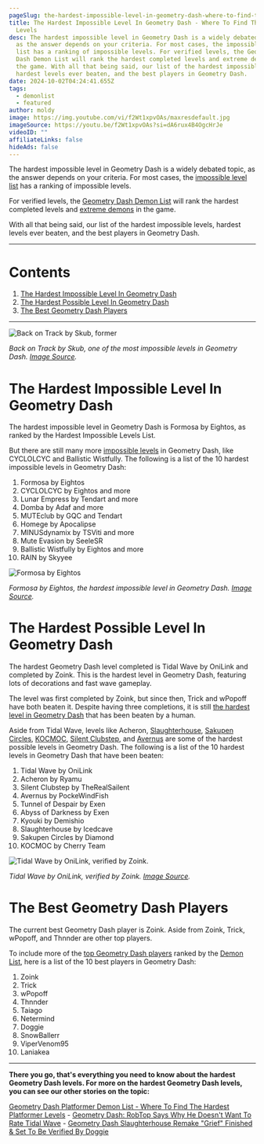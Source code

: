 ```yaml
---
pageSlug: the-hardest-impossible-level-in-geometry-dash-where-to-find-the-hardest-levels
title: The Hardest Impossible Level In Geometry Dash - Where To Find The Hardest
  Levels
desc: The hardest impossible level in Geometry Dash is a widely debated topic,
  as the answer depends on your criteria. For most cases, the impossible level
  list has a ranking of impossible levels. For verified levels, the Geometry
  Dash Demon List will rank the hardest completed levels and extreme demons in
  the game. With all that being said, our list of the hardest impossible levels,
  hardest levels ever beaten, and the best players in Geometry Dash.
date: 2024-10-02T04:24:41.655Z
tags:
  - demonlist
  - featured
author: moldy
image: https://img.youtube.com/vi/f2Wt1xpvOAs/maxresdefault.jpg
imageSource: https://youtu.be/f2Wt1xpvOAs?si=dA6rux4B4OgcHrJe
videoID: ""
affiliateLinks: false
hideAds: false
---
```

The hardest impossible level in Geometry Dash is a widely debated topic, as the answer depends on your criteria. For most cases, the [impossible level list](/posts/geometry-dash-impossible-levels-list-where-to-find-the-most-impossible-levels/) has a ranking of impossible levels. 

For verified levels, the [Geometry Dash Demon List](/posts/geometry-dash-demon-list-where-to-find-the-hardest-demons/) will rank the hardest completed levels and [extreme demons](/posts/geometry-dash-the-problem-with-the-demonlist/) in the game.

With all that being said, our list of the hardest impossible levels, hardest levels ever beaten, and the best players in Geometry Dash.

---

# Contents

1. [The Hardest Impossible Level In Geometry Dash](#the-hardest-impossible-level-in-geometry-dash)
2. [The Hardest Possible Level In Geometry Dash](#the-hardest-possible-level-in-geometry-dash)
3. [The Best Geometry Dash Players](#the-best-geometry-dash-players)

---

![Back on Track by Skub, former ](https://i.ytimg.com/vi/NuVZJ7M4gt0/maxresdefault.jpg)

*Back on Track by Skub, one of the most impossible levels in Geometry Dash. [Image Source](https://youtu.be/NuVZJ7M4gt0?si=MbcXsGJKCiFCobLq).*

# The Hardest Impossible Level In Geometry Dash

The hardest impossible level in Geometry Dash is Formosa by Eightos, as ranked by the Hardest Impossible Levels List.

But there are still many more [impossible levels](/posts/geometry-dash-levels-what-is-the-most-impossible-level-2022/) in Geometry Dash, like CYCLOLCYC and Ballistic Wistfully. The following is a list of the 10 hardest impossible levels in Geometry Dash:

1. Formosa by Eightos
2. CYCLOLCYC by Eightos and more
3. Lunar Empress by Tendart and more
4. Domba by Adaf and more
5. MUTEclub by GQC and Tendart
6. Homege by Apocalipse
7. MINUSdynamix by TSViti and more
8. Mute Evasion by SeeleSR
9. Ballistic Wistfully by Eightos and more
10. RAIN by Skyyee

![Formosa by Eightos](https://i.ytimg.com/vi/IvPEk5FKq0A/maxresdefault.jpg)

*Formosa by Eightos, the hardest impossible level in Geometry Dash. [Image Source](https://youtu.be/IvPEk5FKq0A?si=xgYkB_cjmiPbSxEk).*

# The Hardest Possible Level In Geometry Dash

The hardest Geometry Dash level completed is Tidal Wave by OniLink and completed by Zoink. This is the hardest level in Geometry Dash, featuring lots of decorations and fast wave gameplay.

The level was first completed by Zoink, but since then, Trick and wPopoff have both beaten it. Despite having three completions, it is still [the hardest level in Geometry Dash](/posts/geometry-dash-levels-what-is-the-hardest-level-ever-made/) that has been beaten by a human.

Aside from Tidal Wave, levels like Acheron, [Slaughterhouse](/posts/geometry-dash-slaughterhouse-top-1/), [Sakupen Circles](/posts/sakupen-circles-top-1/), [KOCMOC](/posts/geometry-dash-kocmoc-song-where-to-listen-more/), [Silent Clubstep](/posts/what-is-silent-clubstep-geometry-dash/), and [Avernus](/posts/avernus-takes-top-1-spot-from-acheron-on-geometry-dash-demon-list/) are some of the hardest possible levels in Geometry Dash. The following is a list of the 10 hardest levels in Geometry Dash that have been beaten:

1. Tidal Wave by OniLink
2. Acheron by Ryamu
3. Silent Clubstep by TheRealSailent
4. Avernus by PockeWindFish
5. Tunnel of Despair by Exen
6. Abyss of Darkness by Exen
7. Kyouki by Demishio
8. Slaughterhouse by Icedcave
9. Sakupen Circles by Diamond
10. KOCMOC by Cherry Team

![Tidal Wave by OniLink, verified by Zoink.](https://pbs.twimg.com/ext_tw_video_thumb/1716498597833809920/pu/img/EhqOUDA4MEH8G4t9.jpg:large)

*Tidal Wave by OniLink, verified by Zoink. [Image Source](https://x.com/GD_Loops/status/1716499198818779487).*

# The Best Geometry Dash Players

The current best Geometry Dash player is Zoink. Aside from Zoink, Trick, wPopoff, and Thnnder are other top players.

To include more of the [top Geometry Dash players](/posts/top-10-best-countries-at-geometry-dash/) ranked by the [Demon List](/categories/demonlist/), here is a list of the 10 best players in Geometry Dash:

1. Zoink
2. Trick
3. wPopoff
4. Thnnder
5. Taiago
6. Netermind
7. Doggie
8. SnowBallerr
9. ViperVenom95
10. Laniakea

---

**There you go, that's everything you need to know about the hardest Geometry Dash levels. For more on the hardest Geometry Dash levels, you can see our other stories on the topic:**

[Geometry Dash Platformer Demon List - Where To Find The Hardest Platformer Levels](/posts/geometry-dash-platformer-demon-list-where-to-find-the-hardest-platformer-levels/) - [Geometry Dash: RobTop Says Why He Doesn't Want To Rate Tidal Wave](/posts/robtop-confirms-tidal-wave-will-not-be-rated/) - [Geometry Dash Slaughterhouse Remake "Grief" Finished & Set To Be Verified By Doggie](/posts/geometry-dash-slaughterhouse-sequel-grief-verified-and-set-to-be-verified-by-doggie/)
